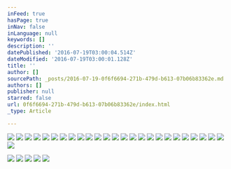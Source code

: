 ```yaml
---
inFeed: true
hasPage: true
inNav: false
inLanguage: null
keywords: []
description: ''
datePublished: '2016-07-19T03:00:04.514Z'
dateModified: '2016-07-19T03:00:01.128Z'
title: ''
author: []
sourcePath: _posts/2016-07-19-0f6f6694-271b-479d-b613-07b06b83362e.md
authors: []
publisher: null
starred: false
url: 0f6f6694-271b-479d-b613-07b06b83362e/index.html
_type: Article

---
```

![](https://the-grid-user-content.s3-us-west-2.amazonaws.com/14f1043a-086b-487d-abd7-fc355488ddb1.jpg)
![](https://imgflo.herokuapp.com/graph/vahj1ThiexotieMo/5e8ba0cfd9363a2077e3e0b53c056e47/croprotate.jpg?cropheight=3194&cropwidth=4789&degrees=0&input=https%3A%2F%2Fthe-grid-user-content.s3-us-west-2.amazonaws.com%2F18578e5b-f30d-46c7-9848-5f2ffbd1db40.jpg&x=0&y=0)
![](https://the-grid-user-content.s3-us-west-2.amazonaws.com/40033459-872c-403b-8569-d90614f3b9a5.jpg)
![](https://the-grid-user-content.s3-us-west-2.amazonaws.com/c0788b11-e2eb-426a-85cd-51f71308adf7.jpg)
![](https://the-grid-user-content.s3-us-west-2.amazonaws.com/17035156-f1a1-4731-a733-2719b5a66933.jpg)
![](https://the-grid-user-content.s3-us-west-2.amazonaws.com/dd60c565-1cd0-4ea7-b9f5-a2429d6f750f.jpg)
![](https://the-grid-user-content.s3-us-west-2.amazonaws.com/0f1c8081-f7b2-4b2c-b822-beaca9acac53.jpg)
![](https://the-grid-user-content.s3-us-west-2.amazonaws.com/e5a9c4a5-6d1e-49fa-9aad-3654bafbfa18.jpg)
![](https://the-grid-user-content.s3-us-west-2.amazonaws.com/35c91393-cc39-4fb7-980a-fe372cfd19e5.jpg)
![](https://the-grid-user-content.s3-us-west-2.amazonaws.com/bf3f2ca6-881d-4851-95b9-5915205d514c.jpg)
![](https://the-grid-user-content.s3-us-west-2.amazonaws.com/54b7db24-e853-422e-80ac-87943a0aa530.jpg)
![](https://the-grid-user-content.s3-us-west-2.amazonaws.com/55f4265d-aa8b-44f0-986e-2d88e69de2d6.jpg)
![](https://the-grid-user-content.s3-us-west-2.amazonaws.com/268dfb3d-88dd-4460-8f04-2981501957fa.jpg)
![](https://the-grid-user-content.s3-us-west-2.amazonaws.com/2d5e900a-b61b-496a-857c-a964a1ea8658.jpg)
![](https://the-grid-user-content.s3-us-west-2.amazonaws.com/53bb6f32-317d-45ee-bf51-f86ef849e51a.jpg)
![](https://the-grid-user-content.s3-us-west-2.amazonaws.com/540d8901-5f9f-45f9-a93c-c8d859388dfa.jpg)
![](https://the-grid-user-content.s3-us-west-2.amazonaws.com/87c3b268-ed3f-4dae-854d-ee16caa7e5fb.jpg)
![](https://the-grid-user-content.s3-us-west-2.amazonaws.com/faa9c8b1-8c10-431a-b560-58ca6dbfb219.jpg)
![](https://the-grid-user-content.s3-us-west-2.amazonaws.com/26824229-5ef8-48db-9916-d638c5ad9630.jpg)
![](https://the-grid-user-content.s3-us-west-2.amazonaws.com/51737bd7-c523-4caf-b482-d3c328ff2663.jpg)
![](https://the-grid-user-content.s3-us-west-2.amazonaws.com/d65aef0f-7eb6-41cc-af0b-0b7e46210c90.jpg)
![](https://the-grid-user-content.s3-us-west-2.amazonaws.com/a59bf627-2025-4ca7-96d0-0b8cfc4b79c6.jpg)
![](https://the-grid-user-content.s3-us-west-2.amazonaws.com/892ab8b6-aa25-4806-8542-28e6b11b3dba.jpg)
![](https://the-grid-user-content.s3-us-west-2.amazonaws.com/0bad1890-c32d-4f38-9d6f-c850b3117a43.jpg)
![](https://the-grid-user-content.s3-us-west-2.amazonaws.com/f465633d-2c26-4c89-8dac-5b3890f1972a.jpg)
![](https://the-grid-user-content.s3-us-west-2.amazonaws.com/1dda53f7-18eb-45a6-b984-c3819c963a6b.jpg)

  
![](https://the-grid-user-content.s3-us-west-2.amazonaws.com/a078f8c7-7e0c-4c48-9bb7-ace91e03d131.jpg)
![](https://the-grid-user-content.s3-us-west-2.amazonaws.com/ace9afe5-0b40-4be6-b963-283768588c65.jpg)
![](https://the-grid-user-content.s3-us-west-2.amazonaws.com/8f519c02-76da-4477-bce0-82f3888f2178.jpg)
![](https://the-grid-user-content.s3-us-west-2.amazonaws.com/a6101bd2-28d9-4d2f-a39e-dc51d87d8fb2.jpg)
![](https://the-grid-user-content.s3-us-west-2.amazonaws.com/056d5a7a-059a-4b46-bbdf-3d4b95e8c470.jpg)